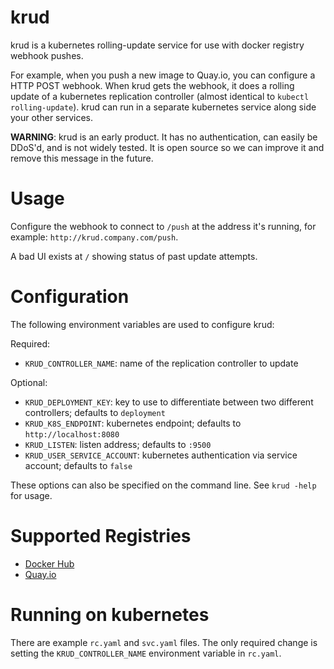 # krud

krud is a kubernetes rolling-update service for use with docker registry webhook pushes.

For example, when you push a new image to Quay.io, you can configure a HTTP POST webhook.
When krud gets the webhook, it does a rolling update of a kubernetes replication controller (almost identical to `kubectl rolling-update`).
krud can run in a separate kubernetes service along side your other services.

**WARNING**: krud is an early product. It has no authentication, can easily be DDoS'd, and is not widely tested. It is open source so we can improve it and remove this message in the future.

# Usage

Configure the webhook to connect to `/push` at the address it's running, for example: `http://krud.company.com/push`.

A bad UI exists at `/` showing status of past update attempts.

# Configuration

The following environment variables are used to configure krud:

Required:

- `KRUD_CONTROLLER_NAME`: name of the replication controller to update

Optional:

- `KRUD_DEPLOYMENT_KEY`: key to use to differentiate between two different controllers; defaults to `deployment`
- `KRUD_K8S_ENDPOINT`: kubernetes endpoint; defaults to `http://localhost:8080`
- `KRUD_LISTEN`: listen address; defaults to `:9500`
- `KRUD_USER_SERVICE_ACCOUNT`: kubernetes authentication via service account; defaults to `false`

These options can also be specified on the command line. See `krud -help` for usage.

# Supported Registries

- [Docker Hub](https://hub.docker.com/)
- [Quay.io](https://quay.io)

# Running on kubernetes

There are example `rc.yaml` and `svc.yaml` files.
The only required change is setting the `KRUD_CONTROLLER_NAME` environment variable in `rc.yaml`.
